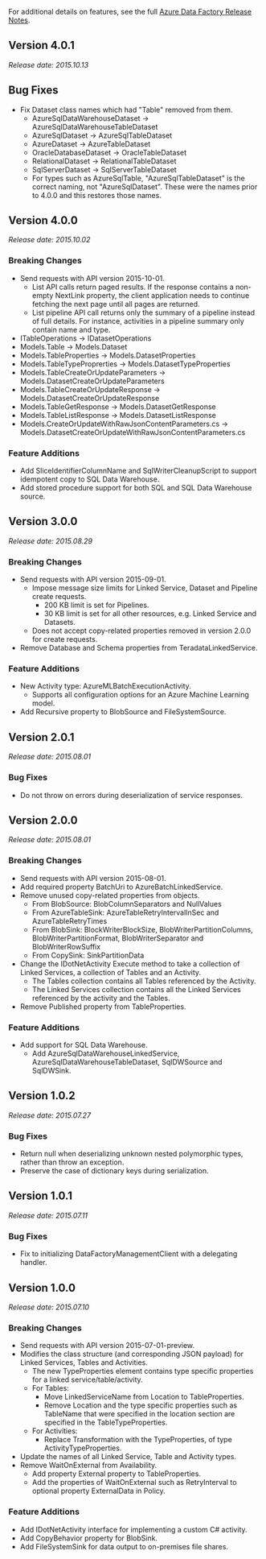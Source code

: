 ﻿For additional details on features, see the full [Azure Data Factory Release Notes](https://azure.microsoft.com/en-us/documentation/articles/data-factory-release-notes). 

## Version 4.0.1
_Release date: 2015.10.13_

## Bug Fixes
* Fix Dataset class names which had "Table" removed from them. 
    * AzureSqlDataWarehouseDataset → AzureSqlDataWarehouseTableDataset
    * AzureSqlDataset → AzureSqlTableDataset
    * AzureDataset → AzureTableDataset
    * OracleDatabaseDataset → OracleTableDataset
    * RelationalDataset → RelationalTableDataset
    * SqlServerDataset → SqlServerTableDataset
    * For types such as AzureSqlTable, "AzureSqlTableDataset" is the correct naming, not "AzureSqlDataset". These were the names prior to 4.0.0 and this restores those names. 

## Version 4.0.0
_Release date: 2015.10.02_

### Breaking Changes
    
* Send requests with API version 2015-10-01.
    * List API calls return paged results. If the response contains a non-empty NextLink property, the client application needs to continue fetching the next page until all pages are returned.
    * List pipeline API call returns only the summary of a pipeline instead of full details. For instance, activities in a pipeline summary only contain name and type.
* ITableOperations → IDatasetOperations 
* Models.Table → Models.Dataset
* Models.TableProperties → Models.DatasetProperties
* Models.TableTypeProprerties → Models.DatasetTypeProperties
* Models.TableCreateOrUpdateParameters → Models.DatasetCreateOrUpdateParameters
* Models.TableCreateOrUpdateResponse → Models.DatasetCreateOrUpdateResponse
* Models.TableGetResponse → Models.DatasetGetResponse
* Models.TableListResponse → Models.DatasetListResponse
* Models.CreateOrUpdateWithRawJsonContentParameters.cs → Models.DatasetCreateOrUpdateWithRawJsonContentParameters.cs

### Feature Additions
* Add SliceIdentifierColumnName and SqlWriterCleanupScript to support idempotent copy to SQL Data Warehouse.
* Add stored procedure support for both SQL and SQL Data Warehouse source. 


## Version 3.0.0
_Release date: 2015.08.29_

### Breaking Changes
* Send requests with API version 2015-09-01.
    * Impose message size limits for Linked Service, Dataset and Pipeline create requests. 
        * 200 KB limit is set for Pipelines. 
        * 30 KB limit is set for all other resources, e.g. Linked Service and Datasets.     
    * Does not accept copy-related properties removed in version 2.0.0 for create requests. 
* Remove Database and Schema properties from TeradataLinkedService. 

### Feature Additions
* New Activity type: AzureMLBatchExecutionActivity. 
    * Supports all configuration options for an Azure Machine Learning model. 
* Add Recursive property to BlobSource and FileSystemSource. 


## Version 2.0.1
_Release date: 2015.08.01_

### Bug Fixes
* Do not throw on errors during deserialization of service responses.  


## Version 2.0.0
_Release date: 2015.08.01_

### Breaking Changes
* Send requests with API version 2015-08-01. 
* Add required property BatchUri to AzureBatchLinkedService. 
* Remove unused copy-related properties from objects. 
    * From BlobSource: BlobColumnSeparators and NullValues
    * From AzureTableSink: AzureTableRetryIntervalInSec and AzureTableRetryTimes 
    * From BlobSink: BlockWriterBlockSize, BlobWriterPartitionColumns, BlobWriterPartitionFormat, BlobWriterSeparator and BlobWriterRowSuffix 
    * From CopySink: SinkPartitionData 
* Change the IDotNetActivity Execute method to take a collection of Linked Services, a collection of Tables and an Activity. 
    * The Tables collection contains all Tables referenced by the Activity. 
    * The Linked Services collection contains all the Linked Services referenced by the activity and the Tables.
* Remove Published property from TableProperties. 

### Feature Additions
* Add support for SQL Data Warehouse. 
    * Add AzureSqlDataWarehouseLinkedService, AzureSqlDataWarehouseTableDataset, SqlDWSource and SqlDWSink.


## Version 1.0.2
_Release date: 2015.07.27_

### Bug Fixes

* Return null when deserializing unknown nested polymorphic types, rather than throw an exception.
* Preserve the case of dictionary keys during serialization. 


## Version 1.0.1
_Release date: 2015.07.11_

### Bug Fixes

* Fix to initializing DataFactoryManagementClient with a delegating handler. 


## Version 1.0.0
_Release date: 2015.07.10_

### Breaking Changes

* Send requests with API version 2015-07-01-preview. 
* Modifies the class structure (and corresponding JSON payload) for Linked Services, Tables and Activities. 
    * The new TypeProperties element contains type specific properties for a linked service/table/activity. 
    * For Tables:
       * Move LinkedServiceName from Location to TableProperties.
       * Remove Location and the type specific properties such as TableName that were specified in the location section are specified in the TableTypeProperties.
    * For Activities:
       * Replace Transformation with the TypeProperties, of type ActivityTypeProperties.
* Update the names of all Linked Service, Table and Activity types. 
* Remove WaitOnExternal from Availability. 
    * Add property External property to TableProperties.
    * Add the properties of WaitOnExternal such as RetryInterval to optional property ExternalData in Policy.

### Feature Additions

* Add IDotNetActivity interface for implementing a custom C# activity.
* Add CopyBehavior property for BlobSink. 
* Add FileSystemSink for data output to on-premises file shares. 
